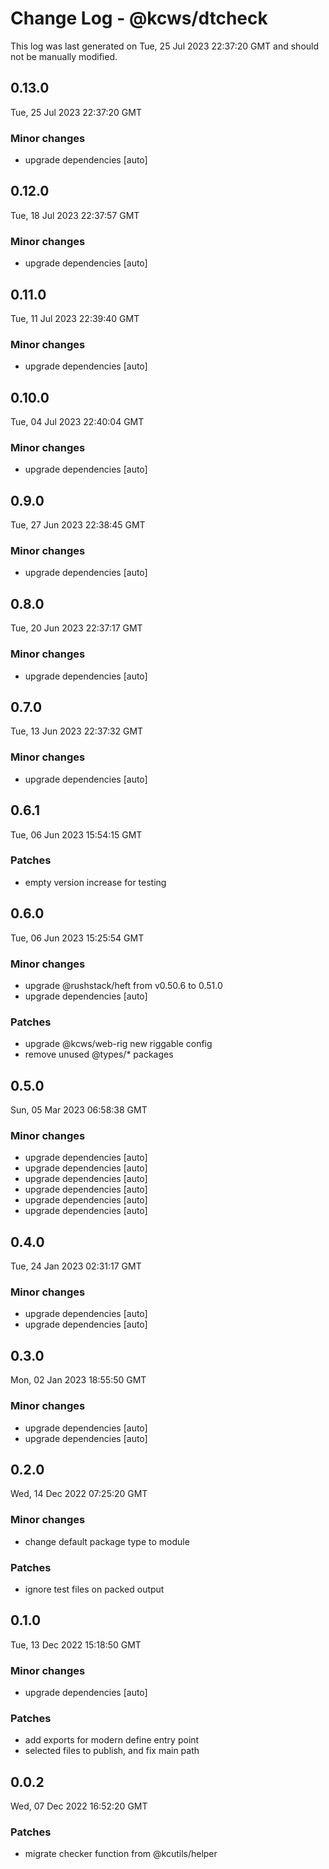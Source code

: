 # Change Log - @kcws/dtcheck

This log was last generated on Tue, 25 Jul 2023 22:37:20 GMT and should not be manually modified.

## 0.13.0
Tue, 25 Jul 2023 22:37:20 GMT

### Minor changes

- upgrade dependencies [auto]

## 0.12.0
Tue, 18 Jul 2023 22:37:57 GMT

### Minor changes

- upgrade dependencies [auto]

## 0.11.0
Tue, 11 Jul 2023 22:39:40 GMT

### Minor changes

- upgrade dependencies [auto]

## 0.10.0
Tue, 04 Jul 2023 22:40:04 GMT

### Minor changes

- upgrade dependencies [auto]

## 0.9.0
Tue, 27 Jun 2023 22:38:45 GMT

### Minor changes

- upgrade dependencies [auto]

## 0.8.0
Tue, 20 Jun 2023 22:37:17 GMT

### Minor changes

- upgrade dependencies [auto]

## 0.7.0
Tue, 13 Jun 2023 22:37:32 GMT

### Minor changes

- upgrade dependencies [auto]

## 0.6.1
Tue, 06 Jun 2023 15:54:15 GMT

### Patches

- empty version increase for testing

## 0.6.0
Tue, 06 Jun 2023 15:25:54 GMT

### Minor changes

- upgrade @rushstack/heft from v0.50.6 to 0.51.0
- upgrade dependencies [auto]

### Patches

- upgrade @kcws/web-rig new riggable config
- remove unused @types/* packages

## 0.5.0
Sun, 05 Mar 2023 06:58:38 GMT

### Minor changes

- upgrade dependencies [auto]
- upgrade dependencies [auto]
- upgrade dependencies [auto]
- upgrade dependencies [auto]
- upgrade dependencies [auto]
- upgrade dependencies [auto]

## 0.4.0
Tue, 24 Jan 2023 02:31:17 GMT

### Minor changes

- upgrade dependencies [auto]
- upgrade dependencies [auto]

## 0.3.0
Mon, 02 Jan 2023 18:55:50 GMT

### Minor changes

- upgrade dependencies [auto]
- upgrade dependencies [auto]

## 0.2.0
Wed, 14 Dec 2022 07:25:20 GMT

### Minor changes

- change default package type to module

### Patches

- ignore test files on packed output

## 0.1.0
Tue, 13 Dec 2022 15:18:50 GMT

### Minor changes

- upgrade dependencies [auto]

### Patches

- add exports for modern define entry point
- selected files to publish, and fix main path

## 0.0.2
Wed, 07 Dec 2022 16:52:20 GMT

### Patches

- migrate checker function from @kcutils/helper

